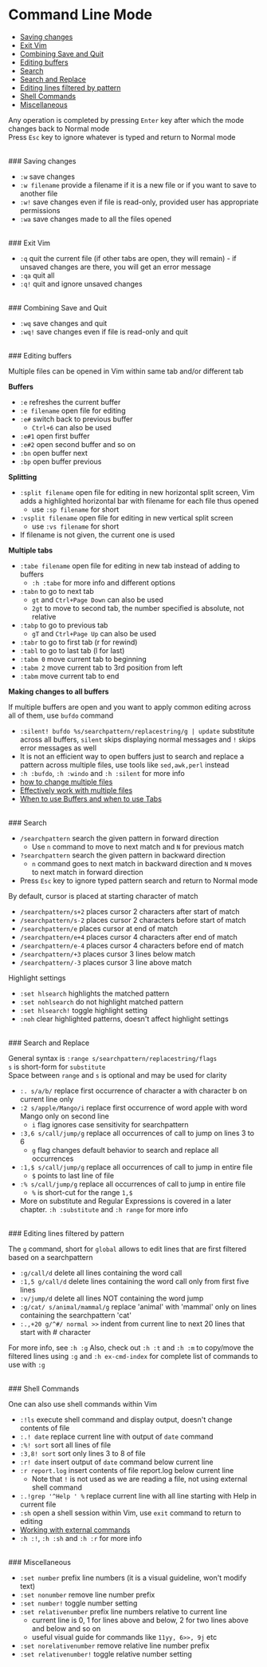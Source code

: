 # <a name="command-line-mode"></a>Command Line Mode

* [Saving changes](#saving-changes)
* [Exit Vim](#exit-vim)
* [Combining Save and Quit](#combining-save-and-quit)
* [Editing buffers](#editing-buffers)
* [Search](#search)
* [Search and Replace](#search-and-replace)
* [Editing lines filtered by pattern](#editing-lines-filtered-by-pattern)
* [Shell Commands](#shell-commands)
* [Miscellaneous](#miscellaneous)

Any operation is completed by pressing `Enter` key after which the mode changes back to Normal mode  
Press `Esc` key to ignore whatever is typed and return to Normal mode

<br>
### <a name="saving-changes"></a>Saving changes

* `:w` save changes
* `:w filename` provide a filename if it is a new file or if you want to save to another file
* `:w!` save changes even if file is read-only, provided user has appropriate permissions
* `:wa` save changes made to all the files opened

<br>
### <a name="exit-vim"></a>Exit Vim

* `:q` quit the current file (if other tabs are open, they will remain) - if unsaved changes are there, you will get an error message
* `:qa` quit all
* `:q!` quit and ignore unsaved changes

<br>
### <a name="combining-save-and-quit"></a>Combining Save and Quit

* `:wq` save changes and quit
* `:wq!` save changes even if file is read-only and quit

<br>
### <a name="editing-buffers"></a>Editing buffers

Multiple files can be opened in Vim within same tab and/or different tab

**Buffers**

* `:e` refreshes the current buffer
* `:e filename` open file for editing
* `:e#` switch back to previous buffer
    * `Ctrl+6` can also be used
* `:e#1` open first buffer
* `:e#2` open second buffer and so on
* `:bn` open buffer next
* `:bp` open buffer previous

**Splitting**

* `:split filename` open file for editing in new horizontal split screen, Vim adds a highlighted horizontal bar with filename for each file thus opened
    * use `:sp filename` for short
* `:vsplit filename` open file for editing in new vertical split screen
    * use `:vs filename` for short
* If filename is not given, the current one is used

**Multiple tabs**

* `:tabe filename` open file for editing in new tab instead of adding to buffers
    * `:h :tabe` for more info and different options
* `:tabn` to go to next tab
    * `gt` and `Ctrl+Page Down` can also be used
    * `2gt` to move to second tab, the number specified is absolute, not relative
* `:tabp` to go to previous tab
    * `gT` and `Ctrl+Page Up`  can also be used
* `:tabr` to go to first tab (r for rewind)
* `:tabl` to go to last tab (l for last)
* `:tabm 0` move current tab to beginning
* `:tabm 2` move current tab to 3rd position from left
* `:tabm` move current tab to end

**Making changes to all buffers**

If multiple buffers are open and you want to apply common editing across all of them, use `bufdo` command

* `:silent! bufdo %s/searchpattern/replacestring/g | update` substitute across all buffers, `silent` skips displaying normal messages and `!` skips error messages as well
* It is not an efficient way to open buffers just to search and replace a pattern across multiple files, use tools like `sed,awk,perl` instead
* `:h :bufdo`, `:h :windo` and `:h :silent` for more info
* [how to change multiple files](http://vimcasts.org/episodes/using-argdo-to-change-multiple-files/)
* [Effectively work with multiple files](https://stackoverflow.com/questions/53664/how-to-effectively-work-with-multiple-files-in-vim)
* [When to use Buffers and when to use Tabs](https://joshldavis.com/2014/04/05/vim-tab-madness-buffers-vs-tabs/)

<br>
### <a name="search"></a>Search

* `/searchpattern` search the given pattern in forward direction
    * Use `n` command to move to next match and `N` for previous match
* `?searchpattern` search the given pattern in backward direction
    * `n` command goes to next match in backward direction and `N` moves to next match in forward direction
* Press `Esc` key to ignore typed pattern search and return to Normal mode

By default, cursor is placed at starting character of match

* `/searchpattern/s+2` places cursor 2 characters after start of match
* `/searchpattern/s-2` places cursor 2 characters before start of match
* `/searchpattern/e` places cursor at end of match
* `/searchpattern/e+4` places cursor 4 characters after end of match
* `/searchpattern/e-4` places cursor 4 characters before end of match
* `/searchpattern/+3` places cursor 3 lines below match
* `/searchpattern/-3` places cursor 3 line above match

Highlight settings

* `:set hlsearch` highlights the matched pattern
* `:set nohlsearch` do not highlight matched pattern
* `:set hlsearch!` toggle highlight setting
* `:noh` clear highlighted patterns, doesn't affect highlight settings

<br>
### <a name="search-and-replace"></a>Search and Replace

General syntax is `:range s/searchpattern/replacestring/flags`  
`s` is short-form for `substitute`  
Space between `range` and `s` is optional and may be used for clarity

* `:. s/a/b/` replace first occurrence of character a with character b on current line only
* `:2 s/apple/Mango/i` replace first occurrence of word apple with word Mango only on second line
    * `i` flag ignores case sensitivity for searchpattern
* `:3,6 s/call/jump/g` replace all occurrences of call to jump on lines 3 to 6
    * `g` flag changes default behavior to search and replace all occurrences
* `:1,$ s/call/jump/g` replace all occurrences of call to jump in entire file
    * `$` points to last line of file
* `:% s/call/jump/g` replace all occurrences of call to jump in entire file
    * `%` is short-cut for the range `1,$`
* More on substitute and Regular Expressions is covered in a later chapter. `:h :substitute` and `:h range` for more info

<br>
### <a name="editing-lines-filtered-by-pattern"></a>Editing lines filtered by pattern

The `g` command, short for `global` allows to edit lines that are first filtered based on a searchpattern

* `:g/call/d` delete all lines containing the word call
* `:1,5 g/call/d` delete lines containing the word call only from first five lines
* `:v/jump/d` delete all lines NOT containing the word jump
* `:g/cat/ s/animal/mammal/g` replace 'animal' with 'mammal' only on lines containing the searchpattern 'cat'
* `:.,+20 g/^#/ normal >>` indent from current line to next 20 lines that start with # character

For more info, see `:h :g`
Also, check out `:h :t` and `:h :m` to copy/move the filtered lines using `:g` and `:h ex-cmd-index` for complete list of commands to use with `:g`

<br>
### <a name="shell-commands"></a>Shell Commands

One can also use shell commands within Vim

* `:!ls` execute shell command and display output, doesn't change contents of file
* `:.! date` replace current line with output of `date` command
* `:%! sort` sort all lines of file
* `:3,8! sort` sort only lines 3 to 8 of file
* `:r! date` insert output of `date` command below current line
* `:r report.log` insert contents of file report.log below current line
    * Note that `!` is not used as we are reading a file, not using external shell command
* `:.!grep '^Help ' %` replace current line with all line starting with Help in current file
* `:sh` open a shell session within Vim, use `exit` command to return to editing
* [Working with external commands](https://www.linux.com/learn/tutorials/442419-vim-tips-working-with-external-commands)
* `:h :!`, `:h :sh` and `:h :r` for more info

<br>
### <a name="miscellaneous"></a>Miscellaneous

* `:set number` prefix line numbers (it is a visual guideline, won't modify text)
* `:set nonumber` remove line number prefix
* `:set number!` toggle number setting
* `:set relativenumber` prefix line numbers relative to current line
    * current line is 0, 1 for lines above and below, 2 for two lines above and below and so on
    * useful visual guide for commands like `11yy, 6>>, 9j` etc
* `:set norelativenumber` remove relative line number prefix
* `:set relativenumber!` toggle relative number setting
